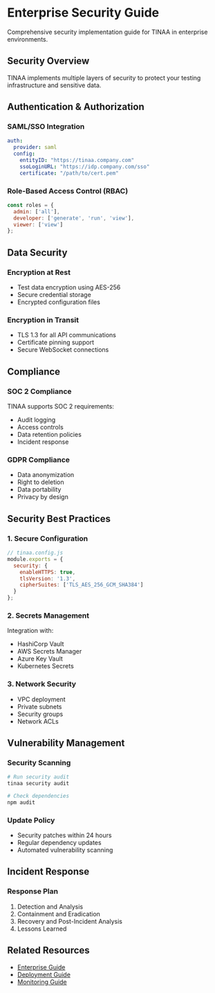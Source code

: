 # Enterprise Security Guide

Comprehensive security implementation guide for TINAA in enterprise environments.

## Security Overview

TINAA implements multiple layers of security to protect your testing infrastructure and sensitive data.

## Authentication & Authorization

### SAML/SSO Integration

```yaml
auth:
  provider: saml
  config:
    entityID: "https://tinaa.company.com"
    ssoLoginURL: "https://idp.company.com/sso"
    certificate: "/path/to/cert.pem"
```

### Role-Based Access Control (RBAC)

```javascript
const roles = {
  admin: ['all'],
  developer: ['generate', 'run', 'view'],
  viewer: ['view']
};
```

## Data Security

### Encryption at Rest

- Test data encryption using AES-256
- Secure credential storage
- Encrypted configuration files

### Encryption in Transit

- TLS 1.3 for all API communications
- Certificate pinning support
- Secure WebSocket connections

## Compliance

### SOC 2 Compliance

TINAA supports SOC 2 requirements:
- Audit logging
- Access controls
- Data retention policies
- Incident response

### GDPR Compliance

- Data anonymization
- Right to deletion
- Data portability
- Privacy by design

## Security Best Practices

### 1. Secure Configuration

```javascript
// tinaa.config.js
module.exports = {
  security: {
    enableHTTPS: true,
    tlsVersion: '1.3',
    cipherSuites: ['TLS_AES_256_GCM_SHA384']
  }
};
```

### 2. Secrets Management

Integration with:
- HashiCorp Vault
- AWS Secrets Manager
- Azure Key Vault
- Kubernetes Secrets

### 3. Network Security

- VPC deployment
- Private subnets
- Security groups
- Network ACLs

## Vulnerability Management

### Security Scanning

```bash
# Run security audit
tinaa security audit

# Check dependencies
npm audit
```

### Update Policy

- Security patches within 24 hours
- Regular dependency updates
- Automated vulnerability scanning

## Incident Response

### Response Plan

1. Detection and Analysis
2. Containment and Eradication
3. Recovery and Post-Incident Analysis
4. Lessons Learned

## Related Resources

- [Enterprise Guide](../ENTERPRISE_GUIDE.md)
- [Deployment Guide](../DEPLOYMENT.md)
- [Monitoring Guide](monitoring.md)